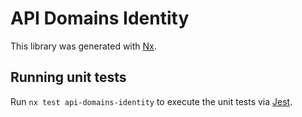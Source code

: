 # API Domains Identity

This library was generated with [Nx](https://nx.dev).

## Running unit tests

Run `nx test api-domains-identity` to execute the unit tests via [Jest](https://jestjs.io).
